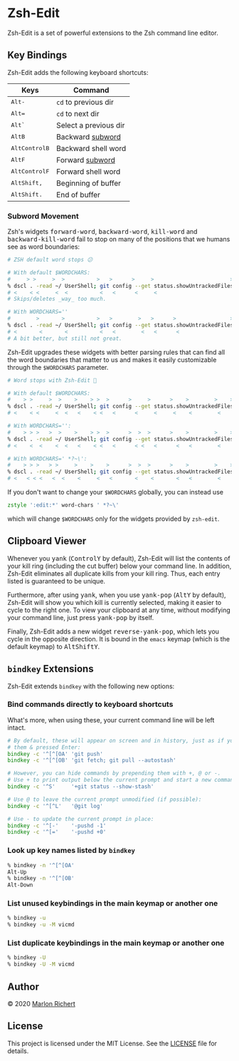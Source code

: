 # Zsh-Edit
Zsh-Edit is a set of powerful extensions to the Zsh command line editor.

## Key Bindings
Zsh-Edit adds the following keyboard shortcuts:

| Keys | Command |
| --- | --- |
| <kbd>Alt</kbd><kbd>-</kbd>                   | `cd` to previous dir |
| <kbd>Alt</kbd><kbd>=</kbd>                   | `cd` to next dir |
| <kbd>Alt</kbd><kbd>`</kbd>                   | Select a previous dir |
| <kbd>Alt</kbd><kbd>B</kbd>                   | Backward [subword](#subword-movement) |
| <kbd>Alt</kbd><kbd>Control</kbd><kbd>B</kbd> | Backward shell word |
| <kbd>Alt</kbd><kbd>F</kbd>                   | Forward [subword](#subword-movement) |
| <kbd>Alt</kbd><kbd>Control</kbd><kbd>F</kbd> | Forward shell word |
| <kbd>Alt</kbd><kbd>Shift</kbd><kbd>,</kbd>   | Beginning of buffer |
| <kbd>Alt</kbd><kbd>Shift</kbd><kbd>.</kbd>   | End of buffer |

### Subword Movement
Zsh's widgets <kbd>forward-word</kbd>, <kbd>backward-word</kbd>, <kbd>kill-word</kbd> and
<kbd>backward-kill-word</kbd> fail to stop on many of the positions that we humans see as word
boundaries:
```zsh
# ZSH default word stops 😕

# With default $WORDCHARS:
#     > >     >  >          >   >      >     >                        >
% dscl . -read ~/ UserShell; git config --get status.showUntrackedFiles
# <    < <     <  <          <   <      <     <
# Skips/deletes _way_ too much.

# With WORDCHARS=''
#        >       >          >   >        >   >      >                 >
% dscl . -read ~/ UserShell; git config --get status.showUntrackedFiles
# <       <       <          <   <        <   <      <
# A bit better, but still not great.
```

Zsh-Edit upgrades these widgets with better parsing rules that can find all the word boundaries
that matter to us and makes it easily customizable through the `$WORDCHARS` parameter.

```zsh
# Word stops with Zsh-Edit 🤗

# With default $WORDCHARS:
#    > >     >  >    >    > >  >      >     >      >    >        >    >
% dscl . -read ~/ UserShell; git config --get status.showUntrackedFiles
# <    < <     <  <   <    < <   <      <     <     <    <        <

# With WORDCHARS='':
#    > > >   >  >    >    > >  >      >  >  >      >    >        >    >
% dscl . -read ~/ UserShell; git config --get status.showUntrackedFiles
# <    <  <    <  <   <    < <   <      < <   <      <   <        <

# With WORDCHARS=' *?~\':
#    > > >   > >     >    >    >      >  >  >      >    >        >    >
% dscl . -read ~/ UserShell; git config --get status.showUntrackedFiles
# <   < < <   <  <    <     <   <       <    <       <   <        <
```

If you don't want to change your `$WORDCHARS` globally, you can instead use
```zsh
zstyle ':edit:*' word-chars ' *?~\'
```
which will change `$WORDCHARS` only for the widgets provided by `zsh-edit`.

## Clipboard Viewer
Whenever you <kbd>yank</kbd> (<kbd>Control</kbd><kbd>Y</kbd> by default), Zsh-Edit will list the
contents of your kill ring (including the cut buffer) below your command line. In addition,
Zsh-Edit eliminates all duplicate kills from your kill ring. Thus, each entry listed is guaranteed
to be unique.

Furthermore, after using <kbd>yank</kbd>, when you use <kbd>yank-pop</kbd>
(<kbd>Alt</kbd><kbd>Y</kbd> by default), Zsh-Edit will show you which kill is currently selected,
making it easier to cycle to the right one. To view your clipboard at any time, without modifying
your command line, just press <kbd>yank-pop</kbd> by itself.

Finally, Zsh-Edit adds a new widget <kbd>reverse-yank-pop</kbd>, which lets you cycle in the
opposite direction. It is bound in the `emacs` keymap (which is the default keymap) to
<kbd>Alt</kbd><kbd>Shift</kbd><kbd>Y</kbd>.

## `bindkey` Extensions
Zsh-Edit extends `bindkey` with the following new options:

### Bind commands directly to keyboard shortcuts
What's more, when using these, your current command line will be left intact.
```zsh
# By default, these will appear on screen and in history, just as if you typed
# them & pressed Enter:
bindkey -c '^[^[OA' 'git push'
bindkey -c '^[^[OB' 'git fetch; git pull --autostash'

# However, you can hide commands by prepending them with +, @ or -.
# Use + to print output below the current prompt and start a new command line:
bindkey -c '^S'     '+git status --show-stash'

# Use @ to leave the current prompt unmodified (if possible):
bindkey -c '^[^L'   '@git log'

# Use - to update the current prompt in place:
bindkey -c '^[-'    '-pushd -1'
bindkey -c '^[='    '-pushd +0'
```

### Look up key names listed by `bindkey`
```zsh
% bindkey -n '^[^[OA'
Alt-Up
% bindkey -n '^[^[OB'
Alt-Down
```

### List unused keybindings in the main keymap or another one
```zsh
% bindkey -u
% bindkey -u -M vicmd
```

### List duplicate keybindings in the main keymap or another one
```zsh
% bindkey -U
% bindkey -U -M vicmd
```

## Author
© 2020 [Marlon Richert](https://github.com/marlonrichert)

## License
This project is licensed under the MIT License. See the [LICENSE](LICENSE) file for details.
